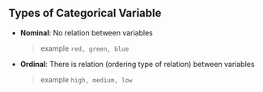 ## Types of Categorical Variable
- **Nominal**: No relation between variables
  > example ``` red, green, blue ```
- **Ordinal**: There is relation (ordering type of relation) between variables
  > example ``` high, medium, low ```
